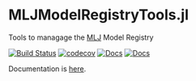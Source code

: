# MLJModelRegistryTools.jl

Tools to managage the [MLJ](https://juliaml.ai) Model Registry

[![Build Status](https://github.com/JuliaAI/MLJModelRegistryTools.jl/workflows/CI/badge.svg)](https://github.com/JuliaAI/MLJModelRegistryTools.jl/actions)
[![codecov](https://codecov.io/gh/JuliaAI/MLJModelRegistryTools.jl/graph/badge.svg?token=IffAGupUL3)](https://codecov.io/gh/JuliaAI/MLJModelRegistryTools.jl)
[![Docs](https://img.shields.io/badge/docs-dev-blue.svg)](https://juliaai.github.io/MLJModelRegistryTools.jl/dev/)
[![Docs](https://img.shields.io/badge/docs-stable-blue.svg)](https://juliaai.github.io/MLJModelRegistryTools.jl/stable/)

Documentation is [here](https://juliaai.github.io/MLJModelRegistryTools.jl/stable/).


